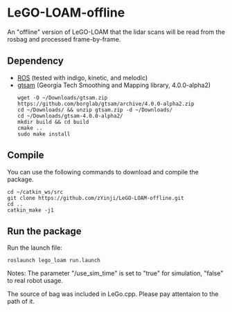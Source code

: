 # LeGO-LOAM-offline

 An "offline" version of LeGO-LOAM that the lidar scans will be read from the rosbag and processed frame-by-frame.


## Dependency

- [ROS](http://wiki.ros.org/ROS/Installation) (tested with indigo, kinetic, and melodic)
- [gtsam](https://github.com/borglab/gtsam/releases) (Georgia Tech Smoothing and Mapping library, 4.0.0-alpha2)
  ```
  wget -O ~/Downloads/gtsam.zip https://github.com/borglab/gtsam/archive/4.0.0-alpha2.zip
  cd ~/Downloads/ && unzip gtsam.zip -d ~/Downloads/
  cd ~/Downloads/gtsam-4.0.0-alpha2/
  mkdir build && cd build
  cmake ..
  sudo make install
  
## Compile

You can use the following commands to download and compile the package.

```
cd ~/catkin_ws/src
git clone https://github.com/zYinji/LeGO-LOAM-offline.git
cd ..
catkin_make -j1
```

## Run the package

Run the launch file:
```
roslaunch lego_loam run.launch
```
Notes: The parameter "/use_sim_time" is set to "true" for simulation, "false" to real robot usage.

The source of bag was included in LeGo.cpp. Please pay attentaion to the path of it.
```
